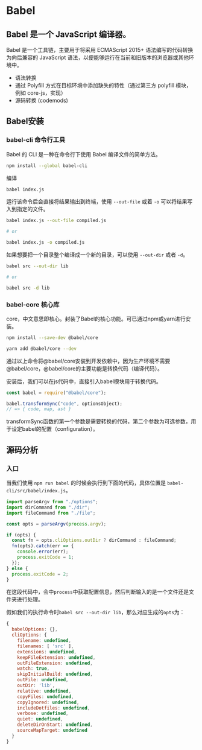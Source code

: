 # Babel

## Babel 是一个 JavaScript 编译器。

Babel 是一个工具链，主要用于将采用 ECMAScript 2015+ 语法编写的代码转换为向后兼容的 JavaScript 语法，以便能够运行在当前和旧版本的浏览器或其他环境中。

- 语法转换
- 通过 Polyfill 方式在目标环境中添加缺失的特性（通过第三方 polyfill 模块，例如 core-js，实现）
- 源码转换 (codemods)


## Babel安装

### babel-cli 命令行工具
Babel 的 CLI 是一种在命令行下使用 Babel 编译文件的简单方法。
```bash
npm install --global babel-cli
```

编译
```bash
babel index.js
```
运行该命令后会直接将结果输出到终端，使用 `--out-file` 或着 `-o` 可以将结果写入到指定的文件。
```bash
babel index.js --out-file compiled.js

# or

babel index.js -o compiled.js
```

如果想要把一个目录整个编译成一个新的目录，可以使用 `--out-dir` 或者 `-d`。
```bash
babel src --out-dir lib

# or

babel src -d lib
```

### babel-core 核心库

core，中文意思即核心。封装了Babel的核心功能。可已通过npm或yarn进行安装。
```bash
npm install --save-dev @babel/core

yarn add @babel/core --dev
```
通过以上命令将@babel/core安装到开发依赖中，因为生产环境不需要@babel/core，@babel/core的主要功能是转换代码（编译代码）。

安装后，我们可以在js代码中，直接引入babel模块用于转换代码。
```js
const babel = require("@babel/core");

babel.transformSync("code", optionsObject);
// => { code, map, ast }
```
transformSync函数的第一个参数是需要转换的代码，第二个参数为可选参数，用于设定babel的配置（configuration）。



## 源码分析

### 入口
当我们使用 `npm run babel` 的时候会执行到下面的代码，具体位置是 `babel-cli/src/babel/index.js`。

```js
import parseArgv from "./options";
import dirCommand from "./dir";
import fileCommand from "./file";

const opts = parseArgv(process.argv);

if (opts) {
  const fn = opts.cliOptions.outDir ? dirCommand : fileCommand;
  fn(opts).catch(err => {
    console.error(err);
    process.exitCode = 1;
  });
} else {
  process.exitCode = 2;
}
```

在这段代码中，会中`process`中获取配置信息，然后判断输入的是一个文件还是文件夹进行处理。

假如我们的执行命令时`babel src --out-dir lib`，那么对应生成的`opts`为：
```js
{
  babelOptions: {},
  cliOptions: {
    filename: undefined,
    filenames: [ 'src' ],
    extensions: undefined,
    keepFileExtension: undefined,
    outFileExtension: undefined,
    watch: true,
    skipInitialBuild: undefined,
    outFile: undefined,
    outDir: 'lib',
    relative: undefined,
    copyFiles: undefined,
    copyIgnored: undefined,
    includeDotfiles: undefined,
    verbose: undefined,
    quiet: undefined,
    deleteDirOnStart: undefined,
    sourceMapTarget: undefined
  }
}
```

